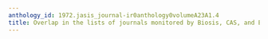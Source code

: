 ```yaml
---
anthology_id: 1972.jasis_journal-ir0anthology0volumeA23A1.4
title: Overlap in the lists of journals monitored by Biosis, CAS, and EI
---
```

